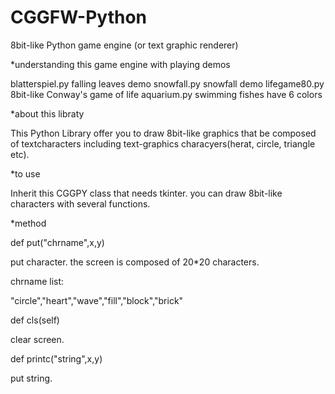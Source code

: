 # CGGFW-Python
8bit-like Python game engine (or text graphic renderer)

*understanding this game engine with playing demos

blatterspiel.py
 falling leaves demo
snowfall.py
 snowfall demo
lifegame80.py
 8bit-like Conway's game of life
aquarium.py
 swimming fishes have 6 colors
 
*about this libraty

 This Python Library offer you to draw 8bit-like graphics that be composed of textcharacters 
 including text-graphics characyers(herat, circle, triangle etc).
 
*to use

Inherit this CGGPY class that needs tkinter. you can draw 8bit-like characters 
with several functions.

*method

def put("chrname",x,y)

put character.
the screen is composed of 20*20 characters.

chrname list:

"circle","heart","wave","fill","block","brick"

def cls(self)

clear screen.

def printc("string",x,y)

put string.

  
  

